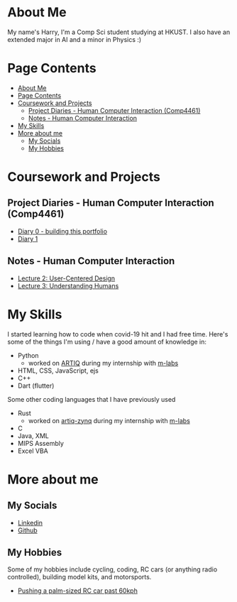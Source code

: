 # About Me

My name's Harry, I'm a Comp Sci student studying at HKUST. I also have an extended major in AI and a minor in Physics :\)


# Page Contents
- [About Me](#about-me)
- [Page Contents](#page-contents)
- [Coursework and Projects](#coursework-and-projects)
  - [Project Diaries - Human Computer Interaction (Comp4461)](#project-diaries---human-computer-interaction-comp4461)
  - [Notes -  Human Computer Interaction](#notes----human-computer-interaction)
- [My Skills](#my-skills)
- [More about me](#more-about-me)
  - [My Socials](#my-socials)
  - [My Hobbies](#my-hobbies)

# Coursework and Projects
## Project Diaries - Human Computer Interaction (Comp4461)
- [Diary 0 - building this portfolio](./Comp4461/diaries/Diary0.md)
- [Diary 1](./Comp4461/Diary1.md)

## Notes -  Human Computer Interaction
- [Lecture 2: User-Centered Design](Comp4461/notes/notes_L2.md)
- [Lecture 3: Understanding Humans](Comp4461/notes/notes_L3.md)

# My Skills
I started learning how to code when covid-19 hit and I had free time. Here's some of the things I'm using / have a good amount of knowledge in:

- Python 
  - worked on [ARTIQ](https://github.com/m-labs/artiq) during my internship with [m-labs](https://m-labs.hk/)
- HTML, CSS, JavaScript, ejs
- C++
- Dart (flutter)  

Some other coding languages that I have previously used
- Rust
  - worked on [artiq-zynq](https://git.m-labs.hk/M-labs/artiq-zynq) during my internship with [m-labs](https://m-labs.hk/)
- C
- Java, XML
- MIPS Assembly
- Excel VBA

# More about me
## My Socials
- [Linkedin](https://www.linkedin.com/in/harry-poon-475527279/)
- [Github](https://github.com/HarryPoon000)

## My Hobbies

Some of my hobbies include cycling, coding, RC cars (or anything radio controlled), building model kits, and motorsports.

- [Pushing a palm-sized RC car past 60kph](https://youtu.be/YQ44XeE7HVU)

